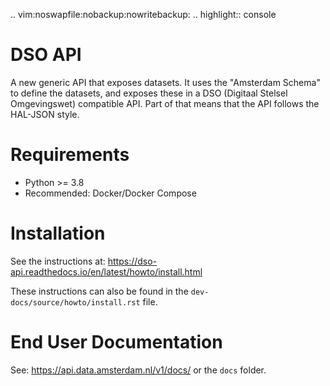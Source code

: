 .. vim:noswapfile:nobackup:nowritebackup:
.. highlight:: console

# DSO API

A new generic API that exposes datasets.
It uses the "Amsterdam Schema" to define the datasets,
and exposes these in a DSO (Digitaal Stelsel Omgevingswet) compatible API.
Part of that means that the API follows the HAL-JSON style.

# Requirements

* Python >= 3.8
* Recommended: Docker/Docker Compose

# Installation

See the instructions at: <https://dso-api.readthedocs.io/en/latest/howto/install.html>

These instructions can also be found in the ``dev-docs/source/howto/install.rst`` file.

# End User Documentation

See: <https://api.data.amsterdam.nl/v1/docs/> or the ``docs`` folder.
